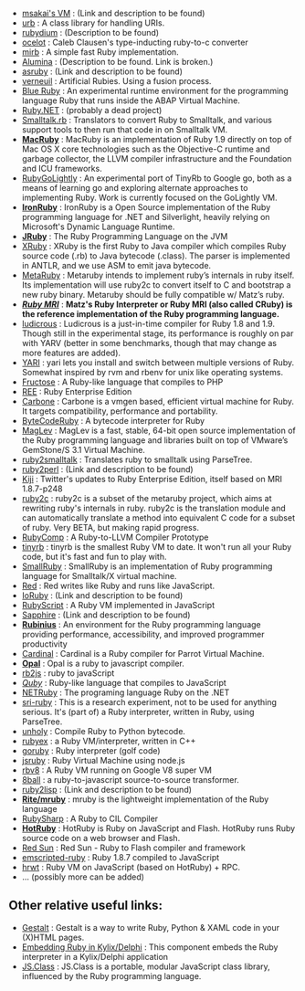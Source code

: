 * [msakai's VM]() : (Link and description to be found)
* [urb](http://raa.ruby-lang.org/project/urb/) : A class library for handling URIs.
* [rubydium](https://github.com/lypanov/rubydium) : (Description to be found)
* [ocelot](https://github.com/cout/ocelot) : Caleb Clausen's type-inducting ruby-to-c converter 
* [mirb](http://mirb.heroku.com/) : A simple fast Ruby implementation.
* [Alumina](http://www.alumina-vm.org/) : (Description to be found. Link is broken.)
* [asruby]() : (Link and description to be found)
* [verneuil](https://github.com/kschiess/verneuil) : Artificial Rubies. Using a fusion process.
* [Blue Ruby](http://wiki.sdn.sap.com/wiki/display/Research/BlueRuby) : An experimental runtime environment for the programming language Ruby that runs inside the ABAP Virtual Machine.
* [Ruby.NET](https://code.google.com/p/rubydotnetcompiler/) : (probably a dead project)
* [Smalltalk.rb](https://github.com/mxcl/homebrew/blob/master/Library/Formula/gnu-smalltalk.rb) : Translators to convert Ruby to Smalltalk, and various support tools to then run that code in on Smalltalk VM.
* [**MacRuby**](http://macruby.org/) : MacRuby is an implementation of Ruby 1.9 directly on top of Mac OS X core technologies such as the Objective-C runtime and garbage collector, the LLVM compiler infrastructure and the Foundation and ICU frameworks.
* [RubyGoLightly](https://github.com/feyeleanor/RubyGoLightly) : An experimental port of TinyRb to Google go, both as a means of learning go and exploring alternate approaches to implementing Ruby. Work is currently focused on the GoLightly VM.
* [**IronRuby**](http://www.ironruby.net/) : IronRuby is a Open Source implementation of the Ruby programming language for .NET and Silverlight, heavily relying on Microsoft's Dynamic Language Runtime.
* [**JRuby**](http://www.jruby.org/) : The Ruby Programming Language
on the JVM
* [XRuby](https://code.google.com/p/xruby/) : XRuby is the first Ruby to Java compiler which compiles Ruby source code (.rb) to Java bytecode (.class). The parser is implemented in ANTLR, and we use ASM to emit java bytecode. 
* [MetaRuby](http://zenspider.com/Languages/Ruby/MetaRuby.html) : Metaruby intends to implement ruby’s internals in ruby itself. Its implementation will use ruby2c to convert itself to C and bootstrap a new ruby binary. Metaruby should be fully compatible w/ Matz’s ruby.
* [_**Ruby MRI**_](http://www.ruby-lang.org/) : **Matz's Ruby Interpreter or Ruby MRI (also called CRuby) is the reference implementation of the Ruby programming language.**
* [ludicrous](http://rubystuff.org/ludicrous/) : Ludicrous is a just-in-time compiler for Ruby 1.8 and 1.9. Though still in the experimental stage, its performance is roughly on par with YARV (better in some benchmarks, though that may change as more features are added).
* [YARI](https://github.com/scottmuc/yari) : yari lets you install and switch between multiple versions of Ruby. Somewhat inspired by rvm and rbenv for unix like operating systems.
* [Fructose](https://github.com/charliesome/Fructose) : A Ruby-like language that compiles to PHP
* [REE](http://www.rubyenterpriseedition.com/) : Ruby Enterprise Edition
* [Carbone](http://www.nongnu.org/carbone/) : Carbone  is a  vmgen based,  efficient virtual  machine for  Ruby.  It
targets compatibility, performance and portability.
* [ByteCodeRuby](https://bitbucket.org/georgem/bytecoderuby) : A bytecode interpreter for Ruby
* [MagLev](http://maglev.github.com/) : MagLev is a fast, stable, 64-bit open source implementation of the Ruby programming language and libraries built on top of VMware’s GemStone/S 3.1 Virtual Machine.
* [ruby2smalltalk](http://zenspider.com/projects/ruby2smalltalk.html) : Translates ruby to smalltalk using ParseTree.
* [ruby2perl]() : (Link and description to be found)
* [Kiji](https://github.com/twitter/rubyenterpriseedition187-248/) : Twitter's updates to Ruby Enterprise Edition, itself based on MRI 1.8.7-p248
* [ruby2c](http://rubyforge.org/projects/ruby2c/) : ruby2c is a subset of the metaruby project, which aims at rewriting ruby's internals in ruby. ruby2c is the translation module and can automatically translate a method into equivalent C code for a subset of ruby. Very BETA, but making rapid progress.
* [RubyComp](http://llvm.cs.uiuc.edu/pubs/2004-Spring-AlexanderssonMSThesis.html) : A Ruby-to-LLVM Compiler Prototype
* [tinyrb](http://code.macournoyer.com/tinyrb/) : tinyrb is the smallest Ruby VM to date. It won't run all your Ruby code, but it's fast and fun to play with.
* [SmallRuby](https://swing.fit.cvut.cz/projects/smallruby) : SmallRuby is an implementation of Ruby programming language for Smalltalk/X virtual machine.
* [Red](https://github.com/jessesielaff/red) : Red writes like Ruby and runs like JavaScript.
* [IoRuby]() : (Link and description to be found)
* [RubyScript](https://github.com/judofyr/rubyscript) : A Ruby VM implemented in JavaScript
* [Sapphire]() : (Link and description to be found)
* [**Rubinius**](http://rubini.us/) : An environment for the Ruby programming language providing performance, accessibility, and improved programmer productivity
* [Cardinal](https://github.com/parrot/cardinal) : Cardinal is a Ruby compiler for Parrot Virtual Machine.
* [**Opal**](http://opal.github.com/) : Opal is a ruby to javascript compiler.
* [rb2js](http://rb2js.rubyforge.org/) : ruby to javaScript
* [_Quby_](https://github.com/PlayMyCode/Quby) : Ruby-like language that compiles to JavaScript
* [NETRuby](http://sourceforge.jp/projects/netruby/) : The programing language Ruby on the .NET
* [sri-ruby](http://code.google.com/p/sri-ruby/) : This is a research experiment, not to be used for anything serious. It's (part of) a Ruby interpreter, written in Ruby, using ParseTree.
* [unholy](https://github.com/whymirror/unholy) : Compile Ruby to Python bytecode.
* [rubyex](https://github.com/unnali/rubyex) : a Ruby VM/interpreter, written in C++
* [goruby](http://rbjl.net/34-do-you-know-the-official-ruby-interpreter-goruby) : Ruby interpreter (golf code)
* [jsruby](https://github.com/ysbaddaden/jsruby) : Ruby Virtual Machine using node.js
* [rbv8](https://github.com/macournoyer/rbv8) : A Ruby VM running on Google V8 super VM
* [8ball](https://github.com/mattknox/8ball) : a ruby-to-javascript source-to-source transformer.
* [ruby2lisp]() : (Link and description to be found)
* [**Rite/mruby**](https://github.com/mruby/mruby) : mruby is the lightweight implementation of the Ruby language
* [RubySharp](http://www.rubyclr.com/) : A Ruby to CIL Compiler
* [**HotRuby**](http://hotruby.yukoba.jp/) : HotRuby is Ruby on JavaScript and Flash. HotRuby runs Ruby source code on a web browser and Flash.
* [Red Sun](https://github.com/jonathanbranam/redsun) : Red Sun - Ruby to Flash compiler and framework
* [emscripted-ruby](https://github.com/replit/emscripted-ruby) : Ruby 1.8.7 compiled to JavaScript
* [hrwt](https://github.com/gimite/hrwt) : Ruby VM on JavaScript (based on HotRuby) + RPC.
* ... (possibly more can be added)


Other relative useful links:
----------------------------
* [Gestalt](http://visitmix.com/work/gestalt/) : Gestalt is a way to write Ruby, Python & XAML code in your (X)HTML pages.
* [Embedding Ruby in Kylix/Delphi](http://www.sourcepole.com/2006/9/1/embedding-ruby-in-kylix-delphi) : This component embeds the Ruby interpreter in a Kylix/Delphi application
* [JS.Class](http://jsclass.jcoglan.com/) : JS.Class is a portable, modular JavaScript class library, influenced by the Ruby programming language.

